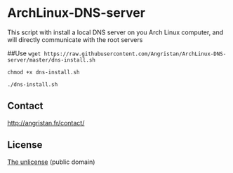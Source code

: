 # ArchLinux-DNS-server
This script with install a local DNS server on you Arch Linux computer, and will directly communicate with the root servers


##Use
`wget https://raw.githubusercontent.com/Angristan/ArchLinux-DNS-server/master/dns-install.sh`

`chmod +x dns-install.sh`

`./dns-install.sh`

## Contact

http://angristan.fr/contact/

## License

[The unlicense](https://github.com/Angristan/ArchLinux-DNS-server/blob/master/LICENSE) (public domain)
